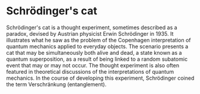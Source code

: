 # Schrödinger's cat

Schrödinger's cat is a thought experiment, sometimes described as a paradox, devised by Austrian physicist Erwin Schrödinger in 1935. It illustrates what he saw as the problem of the Copenhagen interpretation of quantum mechanics applied to everyday objects. The scenario presents a cat that may be simultaneously both alive and dead, a state known as a quantum superposition, as a result of being linked to a random subatomic event that may or may not occur. The thought experiment is also often featured in theoretical discussions of the interpretations of quantum mechanics. In the course of developing this experiment, Schrödinger coined the term Verschränkung (entanglement).

